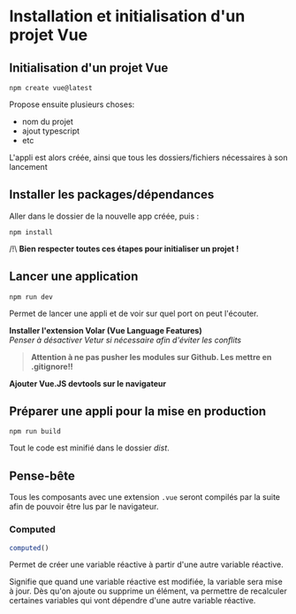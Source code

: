 # Installation et initialisation d'un projet Vue
## Initialisation d'un projet Vue

```
npm create vue@latest
```


Propose ensuite plusieurs choses:
- nom du projet
- ajout typescript
- etc

L'appli est alors créée, ainsi que tous les dossiers/fichiers nécessaires à son lancement


## Installer les packages/dépendances

Aller dans le dossier de la nouvelle app créée, puis :

```
npm install
```



/!\ **Bien respecter toutes ces étapes pour initialiser un projet !**


## Lancer une application

```
npm run dev
```

Permet de lancer une appli et de voir sur quel port on peut l'écouter.


**Installer l'extension Volar (Vue Language Features)**  
*Penser à désactiver Vetur si nécessaire afin d'éviter les conflits*

>**Attention à ne pas pusher les modules sur Github. Les mettre en .gitignore!!**

**Ajouter Vue.JS devtools sur le navigateur**


## Préparer une appli pour la mise en production

```
npm run build
```
Tout le code est minifié dans le dossier *dist*.



## Pense-bête

Tous les composants avec une extension `.vue` seront compilés par la suite afin de pouvoir être lus par le navigateur.


### Computed
```js
computed()
```

Permet de créer une variable réactive à partir d'une autre variable réactive.

Signifie que quand une variable réactive est modifiée, la variable sera mise à jour.
Dès qu'on ajoute ou supprime un élément, va permettre de recalculer certaines variables qui vont dépendre d'une autre variable réactive.
